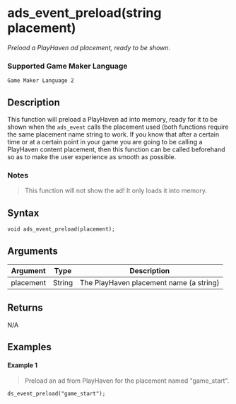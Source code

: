 # ads_event_preload(string placement)

*Preload a PlayHaven ad placement, ready to be shown.*

### Supported Game Maker Language

`Game Maker Language 2`

## Description

This function will preload a PlayHaven ad into memory, ready for it to be shown when the `ads_event` calls the placement used (both functions require the same placement name string to work. If you know that after a certain time or at a certain point in your game you are going to be calling a PlayHaven content placement, then this function can be called beforehand so as to make the user experience as smooth as possible.

### Notes

> This function will not show the ad! It only loads it into memory.

## Syntax

```
void ads_event_preload(placement);
```

## Arguments

|Argument|Type|Description             |
|--------|----|----------------------- |
|placement    |String|The PlayHaven placement name (a string)             |

## Returns

N/A

## Examples

#### Example 1

> Preload an ad from PlayHaven for the placement named "game_start".

```
ds_event_preload("game_start");
```